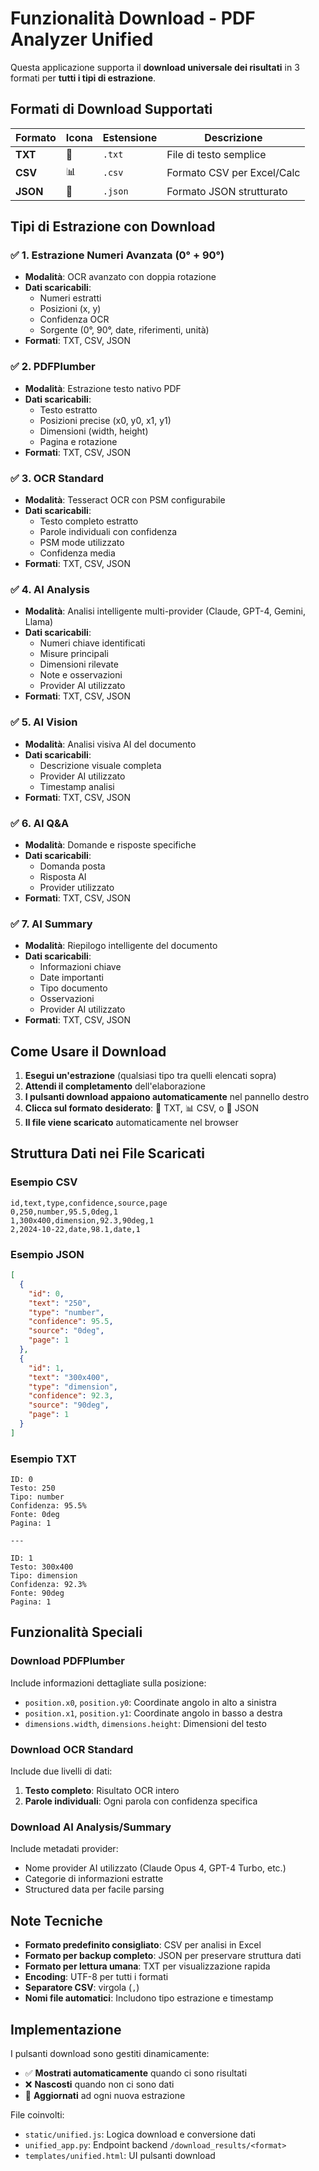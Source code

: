 # Funzionalità Download - PDF Analyzer Unified

Questa applicazione supporta il **download universale dei risultati** in 3 formati per **tutti i tipi di estrazione**.

## Formati di Download Supportati

| Formato | Icona | Estensione | Descrizione |
|---------|-------|------------|-------------|
| **TXT** | 📄 | `.txt` | File di testo semplice |
| **CSV** | 📊 | `.csv` | Formato CSV per Excel/Calc |
| **JSON** | 💾 | `.json` | Formato JSON strutturato |

## Tipi di Estrazione con Download

### ✅ 1. Estrazione Numeri Avanzata (0° + 90°)
- **Modalità**: OCR avanzato con doppia rotazione
- **Dati scaricabili**:
  - Numeri estratti
  - Posizioni (x, y)
  - Confidenza OCR
  - Sorgente (0°, 90°, date, riferimenti, unità)
- **Formati**: TXT, CSV, JSON

### ✅ 2. PDFPlumber
- **Modalità**: Estrazione testo nativo PDF
- **Dati scaricabili**:
  - Testo estratto
  - Posizioni precise (x0, y0, x1, y1)
  - Dimensioni (width, height)
  - Pagina e rotazione
- **Formati**: TXT, CSV, JSON

### ✅ 3. OCR Standard
- **Modalità**: Tesseract OCR con PSM configurabile
- **Dati scaricabili**:
  - Testo completo estratto
  - Parole individuali con confidenza
  - PSM mode utilizzato
  - Confidenza media
- **Formati**: TXT, CSV, JSON

### ✅ 4. AI Analysis
- **Modalità**: Analisi intelligente multi-provider (Claude, GPT-4, Gemini, Llama)
- **Dati scaricabili**:
  - Numeri chiave identificati
  - Misure principali
  - Dimensioni rilevate
  - Note e osservazioni
  - Provider AI utilizzato
- **Formati**: TXT, CSV, JSON

### ✅ 5. AI Vision
- **Modalità**: Analisi visiva AI del documento
- **Dati scaricabili**:
  - Descrizione visuale completa
  - Provider AI utilizzato
  - Timestamp analisi
- **Formati**: TXT, CSV, JSON

### ✅ 6. AI Q&A
- **Modalità**: Domande e risposte specifiche
- **Dati scaricabili**:
  - Domanda posta
  - Risposta AI
  - Provider utilizzato
- **Formati**: TXT, CSV, JSON

### ✅ 7. AI Summary
- **Modalità**: Riepilogo intelligente del documento
- **Dati scaricabili**:
  - Informazioni chiave
  - Date importanti
  - Tipo documento
  - Osservazioni
  - Provider AI utilizzato
- **Formati**: TXT, CSV, JSON

## Come Usare il Download

1. **Esegui un'estrazione** (qualsiasi tipo tra quelli elencati sopra)
2. **Attendi il completamento** dell'elaborazione
3. **I pulsanti download appaiono automaticamente** nel pannello destro
4. **Clicca sul formato desiderato**: 📄 TXT, 📊 CSV, o 💾 JSON
5. **Il file viene scaricato** automaticamente nel browser

## Struttura Dati nei File Scaricati

### Esempio CSV
```csv
id,text,type,confidence,source,page
0,250,number,95.5,0deg,1
1,300x400,dimension,92.3,90deg,1
2,2024-10-22,date,98.1,date,1
```

### Esempio JSON
```json
[
  {
    "id": 0,
    "text": "250",
    "type": "number",
    "confidence": 95.5,
    "source": "0deg",
    "page": 1
  },
  {
    "id": 1,
    "text": "300x400",
    "type": "dimension",
    "confidence": 92.3,
    "source": "90deg",
    "page": 1
  }
]
```

### Esempio TXT
```
ID: 0
Testo: 250
Tipo: number
Confidenza: 95.5%
Fonte: 0deg
Pagina: 1

---

ID: 1
Testo: 300x400
Tipo: dimension
Confidenza: 92.3%
Fonte: 90deg
Pagina: 1
```

## Funzionalità Speciali

### Download PDFPlumber
Include informazioni dettagliate sulla posizione:
- `position.x0`, `position.y0`: Coordinate angolo in alto a sinistra
- `position.x1`, `position.y1`: Coordinate angolo in basso a destra
- `dimensions.width`, `dimensions.height`: Dimensioni del testo

### Download OCR Standard
Include due livelli di dati:
1. **Testo completo**: Risultato OCR intero
2. **Parole individuali**: Ogni parola con confidenza specifica

### Download AI Analysis/Summary
Include metadati provider:
- Nome provider AI utilizzato (Claude Opus 4, GPT-4 Turbo, etc.)
- Categorie di informazioni estratte
- Structured data per facile parsing

## Note Tecniche

- **Formato predefinito consigliato**: CSV per analisi in Excel
- **Formato per backup completo**: JSON per preservare struttura dati
- **Formato per lettura umana**: TXT per visualizzazione rapida
- **Encoding**: UTF-8 per tutti i formati
- **Separatore CSV**: virgola (`,`)
- **Nomi file automatici**: Includono tipo estrazione e timestamp

## Implementazione

I pulsanti download sono gestiti dinamicamente:
- ✅ **Mostrati automaticamente** quando ci sono risultati
- ❌ **Nascosti** quando non ci sono dati
- 🔄 **Aggiornati** ad ogni nuova estrazione

File coinvolti:
- `static/unified.js`: Logica download e conversione dati
- `unified_app.py`: Endpoint backend `/download_results/<format>`
- `templates/unified.html`: UI pulsanti download
